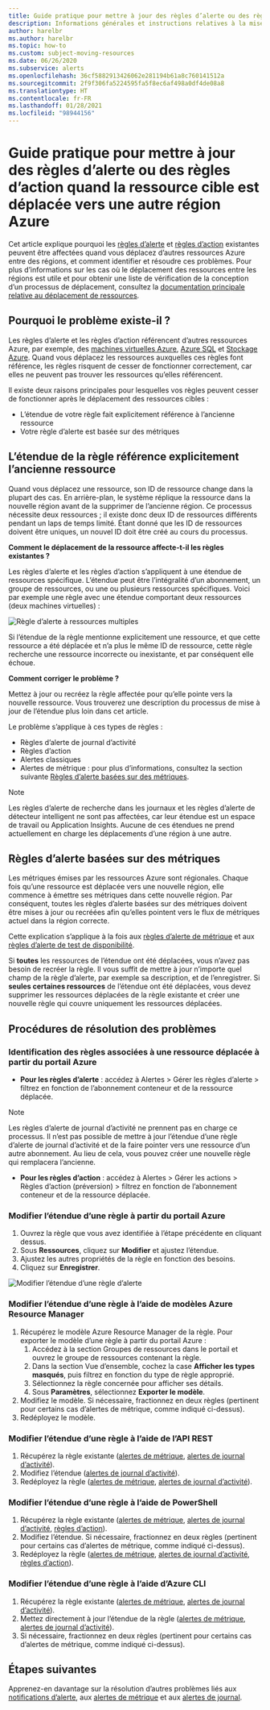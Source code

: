 ```yaml
---
title: Guide pratique pour mettre à jour des règles d’alerte ou des règles d’action quand la ressource cible est déplacée vers une autre région Azure
description: Informations générales et instructions relatives à la mise à jour des règles d’alerte ou des règles d’action quand la ressource cible est déplacée vers une autre région Azure.
author: harelbr
ms.author: harelbr
ms.topic: how-to
ms.custom: subject-moving-resources
ms.date: 06/26/2020
ms.subservice: alerts
ms.openlocfilehash: 36cf5882913426062e281194b61a8c760141512a
ms.sourcegitcommit: 2f9f306fa5224595fa5f8ec6af498a0df4de08a8
ms.translationtype: HT
ms.contentlocale: fr-FR
ms.lasthandoff: 01/28/2021
ms.locfileid: "98944156"
---
```

# <a name="how-to-update-alert-rules-or-action-rules-when-their-target-resource-moves-to-a-different-azure-region"></a>Guide pratique pour mettre à jour des règles d’alerte ou des règles d’action quand la ressource cible est déplacée vers une autre région Azure

Cet article explique pourquoi les [règles d’alerte](./alerts-overview.md) et [règles d’action](./alerts-action-rules.md) existantes peuvent être affectées quand vous déplacez d’autres ressources Azure entre des régions, et comment identifier et résoudre ces problèmes. Pour plus d’informations sur les cas où le déplacement des ressources entre les régions est utile et pour obtenir une liste de vérification de la conception d’un processus de déplacement, consultez la [documentation principale relative au déplacement de ressources](../../azure-resource-manager/management/move-region.md).

## <a name="why-the-problem-exists"></a>Pourquoi le problème existe-il ?

Les règles d’alerte et les règles d’action référencent d’autres ressources Azure, par exemple, des [machines virtuelles Azure](../../site-recovery/azure-to-azure-tutorial-migrate.md), [Azure SQL](../../azure-sql/database/move-resources-across-regions.md) et [Stockage Azure](../../storage/common/storage-account-move.md). Quand vous déplacez les ressources auxquelles ces règles font référence, les règles risquent de cesser de fonctionner correctement, car elles ne peuvent pas trouver les ressources qu’elles référencent.

Il existe deux raisons principales pour lesquelles vos règles peuvent cesser de fonctionner après le déplacement des ressources cibles :

- L’étendue de votre règle fait explicitement référence à l’ancienne ressource
- Votre règle d’alerte est basée sur des métriques

## <a name="rule-scope-explicitly-refers-to-the-old-resource"></a>L’étendue de la règle référence explicitement l’ancienne ressource

Quand vous déplacez une ressource, son ID de ressource change dans la plupart des cas. En arrière-plan, le système réplique la ressource dans la nouvelle région avant de la supprimer de l’ancienne région. Ce processus nécessite deux ressources ; il existe donc deux ID de ressources différents pendant un laps de temps limité. Étant donné que les ID de ressources doivent être uniques, un nouvel ID doit être créé au cours du processus. 

**Comment le déplacement de la ressource affecte-t-il les règles existantes ?**

Les règles d’alerte et les règles d’action s’appliquent à une étendue de ressources spécifique. L’étendue peut être l’intégralité d’un abonnement, un groupe de ressources, ou une ou plusieurs ressources spécifiques.
Voici par exemple une règle avec une étendue comportant deux ressources (deux machines virtuelles) :

![Règle d’alerte à ressources multiples](media/alerts-resource-move/multi-resource-alert-rule.png)

Si l’étendue de la règle mentionne explicitement une ressource, et que cette ressource a été déplacée et n’a plus le même ID de ressource, cette règle recherche une ressource incorrecte ou inexistante, et par conséquent elle échoue.

**Comment corriger le problème ?**

Mettez à jour ou recréez la règle affectée pour qu’elle pointe vers la nouvelle ressource. Vous trouverez une description du processus de mise à jour de l’étendue plus loin dans cet article.

Le problème s’applique à ces types de règles :

- Règles d’alerte de journal d’activité
- Règles d’action
- Alertes classiques
- Alertes de métrique : pour plus d’informations, consultez la section suivante [Règles d’alerte basées sur des métriques](#alert-rules-based-on-metrics).

> [!NOTE]
> Les règles d’alerte de recherche dans les journaux et les règles d’alerte de détecteur intelligent ne sont pas affectées, car leur étendue est un espace de travail ou Application Insights. Aucune de ces étendues ne prend actuellement en charge les déplacements d’une région à une autre.

## <a name="alert-rules-based-on-metrics"></a>Règles d’alerte basées sur des métriques

Les métriques émises par les ressources Azure sont régionales. Chaque fois qu’une ressource est déplacée vers une nouvelle région, elle commence à émettre ses métriques dans cette nouvelle région. Par conséquent, toutes les règles d’alerte basées sur des métriques doivent être mises à jour ou recréées afin qu’elles pointent vers le flux de métriques actuel dans la région correcte.

Cette explication s’applique à la fois aux [règles d’alerte de métrique](alerts-metric-overview.md) et aux [règles d’alerte de test de disponibilité](../app/monitor-web-app-availability.md).

Si **toutes** les ressources de l’étendue ont été déplacées, vous n’avez pas besoin de recréer la règle. Il vous suffit de mettre à jour n’importe quel champ de la règle d’alerte, par exemple sa description, et de l’enregistrer.
Si **seules certaines ressources** de l’étendue ont été déplacées, vous devez supprimer les ressources déplacées de la règle existante et créer une nouvelle règle qui couvre uniquement les ressources déplacées.

## <a name="procedures-to-fix-problems"></a>Procédures de résolution des problèmes

### <a name="identifying-rules-associated-with-a-moved-resource-from-the-azure-portal"></a>Identification des règles associées à une ressource déplacée à partir du portail Azure

- **Pour les règles d’alerte** : accédez à Alertes > Gérer les règles d’alerte > filtrez en fonction de l’abonnement conteneur et de la ressource déplacée.
> [!NOTE]
> Les règles d’alerte de journal d’activité ne prennent pas en charge ce processus. Il n’est pas possible de mettre à jour l’étendue d’une règle d’alerte de journal d’activité et de la faire pointer vers une ressource d’un autre abonnement. Au lieu de cela, vous pouvez créer une nouvelle règle qui remplacera l’ancienne.

- **Pour les règles d’action** : accédez à Alertes > Gérer les actions > Règles d’action (préversion) > filtrez en fonction de l’abonnement conteneur et de la ressource déplacée.

### <a name="change-scope-of-a-rule-from-the-azure-portal"></a>Modifier l’étendue d’une règle à partir du portail Azure

1. Ouvrez la règle que vous avez identifiée à l’étape précédente en cliquant dessus.
2. Sous **Ressources**, cliquez sur **Modifier** et ajustez l’étendue.
3. Ajustez les autres propriétés de la règle en fonction des besoins.
4. Cliquez sur **Enregistrer**.

![Modifier l’étendue d’une règle d’alerte](media/alerts-resource-move/change-alert-rule-scope.png)

### <a name="change-the-scope-of-a-rule-using-azure-resource-manager-templates"></a>Modifier l’étendue d’une règle à l’aide de modèles Azure Resource Manager

1. Récupérez le modèle Azure Resource Manager de la règle.  Pour exporter le modèle d’une règle à partir du portail Azure :
   1. Accédez à la section Groupes de ressources dans le portail et ouvrez le groupe de ressources contenant la règle.
   2. Dans la section Vue d’ensemble, cochez la case **Afficher les types masqués**, puis filtrez en fonction du type de règle approprié.
   3. Sélectionnez la règle concernée pour afficher ses détails.
   4. Sous **Paramètres**, sélectionnez **Exporter le modèle**.
2. Modifiez le modèle. Si nécessaire, fractionnez en deux règles (pertinent pour certains cas d’alertes de métrique, comme indiqué ci-dessus).
3. Redéployez le modèle.

### <a name="change-scope-of-a-rule-using-rest-api"></a>Modifier l’étendue d’une règle à l’aide de l’API REST

1. Récupérez la règle existante ([alertes de métrique](/rest/api/monitor/metricalerts/get), [alertes de journal d’activité](/rest/api/monitor/activitylogalerts/get)).
2. Modifiez l’étendue ([alertes de journal d’activité](/rest/api/monitor/activitylogalerts/update)).
3. Redéployez la règle ([alertes de métrique](/rest/api/monitor/metricalerts/createorupdate), [alertes de journal d’activité](/rest/api/monitor/activitylogalerts/createorupdate)).

### <a name="change-scope-of-a-rule-using-powershell"></a>Modifier l’étendue d’une règle à l’aide de PowerShell

1. Récupérez la règle existante ([alertes de métrique](/powershell/module/az.monitor/get-azmetricalertrulev2), [alertes de journal d’activité](/powershell/module/az.monitor/get-azactivitylogalert), [règles d’action](/powershell/module/az.alertsmanagement/get-azactionrule)).
2. Modifiez l’étendue. Si nécessaire, fractionnez en deux règles (pertinent pour certains cas d’alertes de métrique, comme indiqué ci-dessus).
3. Redéployez la règle ([alertes de métrique](/powershell/module/az.monitor/add-azmetricalertrulev2), [alertes de journal d’activité](/powershell/module/az.monitor/enable-azactivitylogalert), [règles d’action](/powershell/module/az.alertsmanagement/set-azactionrule)).

### <a name="change-the-scope-of-a-rule-using-azure-cli"></a>Modifier l’étendue d’une règle à l’aide d’Azure CLI

1.  Récupérez la règle existante ([alertes de métrique](/cli/azure/monitor/metrics/alert#az-monitor-metrics-alert-show), [alertes de journal d’activité](/cli/azure/monitor/activity-log/alert#az-monitor-activity-log-alert-list)).
2.  Mettez directement à jour l’étendue de la règle ([alertes de métrique](/cli/azure/monitor/metrics/alert#az-monitor-metrics-alert-update), [alertes de journal d’activité](/cli/azure/monitor/activity-log/alert/scope)).
3.  Si nécessaire, fractionnez en deux règles (pertinent pour certains cas d’alertes de métrique, comme indiqué ci-dessus).

## <a name="next-steps"></a>Étapes suivantes

Apprenez-en davantage sur la résolution d’autres problèmes liés aux [notifications d’alerte](alerts-troubleshoot.md), aux [alertes de métrique](alerts-troubleshoot-metric.md) et aux [alertes de journal](alerts-troubleshoot-log.md). 

